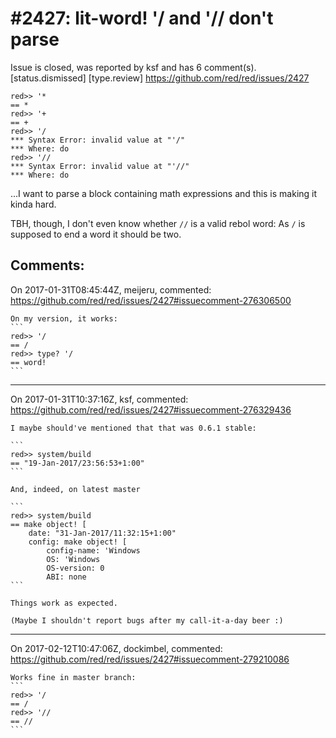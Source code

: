 
#2427: lit-word! '/ and '// don't parse
================================================================================
Issue is closed, was reported by ksf and has 6 comment(s).
[status.dismissed] [type.review]
<https://github.com/red/red/issues/2427>

```
red>> '*
== *
red>> '+
== +
red>> '/
*** Syntax Error: invalid value at "'/"
*** Where: do
red>> '//
*** Syntax Error: invalid value at "'//"
*** Where: do
```

...I want to parse a block containing math expressions and this is making it kinda hard.

TBH, though, I don't even know whether `//` is a valid rebol word: As `/` is supposed to end a word it should be two.


Comments:
--------------------------------------------------------------------------------

On 2017-01-31T08:45:44Z, meijeru, commented:
<https://github.com/red/red/issues/2427#issuecomment-276306500>

    On my version, it works:
    ```
    red>> '/
    == /
    red>> type? '/
    == word!
    ```

--------------------------------------------------------------------------------

On 2017-01-31T10:37:16Z, ksf, commented:
<https://github.com/red/red/issues/2427#issuecomment-276329436>

    I maybe should've mentioned that that was 0.6.1 stable:
    
    ```
    red>> system/build
    == "19-Jan-2017/23:56:53+1:00"
    ```
    
    And, indeed, on latest master 
    
    ```
    red>> system/build
    == make object! [
        date: "31-Jan-2017/11:32:15+1:00"
        config: make object! [
            config-name: 'Windows
            OS: 'Windows
            OS-version: 0
            ABI: none
    ```
    
    Things work as expected.
    
    (Maybe I shouldn't report bugs after my call-it-a-day beer :)

--------------------------------------------------------------------------------

On 2017-02-12T10:47:06Z, dockimbel, commented:
<https://github.com/red/red/issues/2427#issuecomment-279210086>

    Works fine in master branch:
    ```
    red>> '/
    == /
    red>> '//
    == //
    ```

